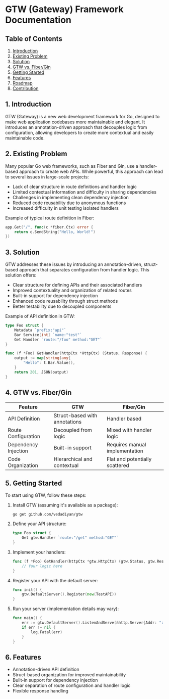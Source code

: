 # GTW (Gateway) Framework Documentation

## Table of Contents

1. [Introduction](#1-introduction)
2. [Existing Problem](#2-existing-problem)
3. [Solution](#3-solution)
4. [GTW vs. Fiber/Gin](#4-gtw-vs-fibergin)
5. [Getting Started](#5-getting-started)
6. [Features](#6-features)
7. [Roadmap](#7-roadmap)
8. [Contribution](#8-contribution)

## 1. Introduction

GTW (Gateway) is a new web development framework for Go, designed to make web application codebases more maintainable and elegant. It introduces an annotation-driven approach that decouples logic from configuration, allowing developers to create more contextual and easily maintainable code.

## 2. Existing Problem

Many popular Go web frameworks, such as Fiber and Gin, use a handler-based approach to create web APIs. While powerful, this approach can lead to several issues in large-scale projects:

- Lack of clear structure in route definitions and handler logic
- Limited contextual information and difficulty in sharing dependencies
- Challenges in implementing clean dependency injection
- Reduced code reusability due to anonymous functions
- Increased difficulty in unit testing isolated handlers

Example of typical route definition in Fiber:

```go
app.Get("/", func(c *fiber.Ctx) error {
    return c.SendString("Hello, World!")
})
```

## 3. Solution

GTW addresses these issues by introducing an annotation-driven, struct-based approach that separates configuration from handler logic. This solution offers:

- Clear structure for defining APIs and their associated handlers
- Improved contextuality and organization of related routes
- Built-in support for dependency injection
- Enhanced code reusability through struct methods
- Better testability due to decoupled components

Example of API definition in GTW:

```go
type Foo struct {
    Metadata `prefix:"api"`
    Bar Service[int] `name:"test"`
    Get Handler `route:"/foo" method:"GET"`
}

func (f *Foo) GetHandler(httpCtx *HttpCtx) (Status, Response) {
    output := map[string]any{
        "Hello": t.Bar.Value(),
    }
    return 201, JSON(output)
}
```

## 4. GTW vs. Fiber/Gin

| Feature | GTW | Fiber/Gin |
|---------|-----|-----------|
| API Definition | Struct-based with annotations | Handler based |
| Route Configuration | Decoupled from logic | Mixed with handler logic |
| Dependency Injection | Built-in support | Requires manual implementation |
| Code Organization | Hierarchical and contextual | Flat and potentially scattered |


## 5. Getting Started

To start using GTW, follow these steps:

1. Install GTW (assuming it's available as a package):
   ```
   go get github.com/vedadiyan/gtw
   ```

2. Define your API structure:
   ```go
   type Foo struct {
       Get gtw.Handler `route:"/get" method:"GET"`
   }
   ```

3. Implement your handlers:
   ```go
   func (f *Foo) GetHandler(httpCtx *gtw.HttpCtx) (gtw.Status, gtw.Response) {
       // Your logic here
   }
   ```

4. Register your API with the default server:
   ```go
   func init() {
       gtw.DefaultServer().Register(new(TestAPI))
   }
   ```

5. Run your server (implementation details may vary):
   ```go
   func main() {
       err := gtw.DefaultServer().ListenAndServe(&http.Server{Addr: ":8080"})
       if err != nil {
           log.Fatal(err)
       }
   }
   ```

## 6. Features

- Annotation-driven API definition
- Struct-based organization for improved maintainability
- Built-in support for dependency injection
- Clear separation of route configuration and handler logic
- Flexible response handling
